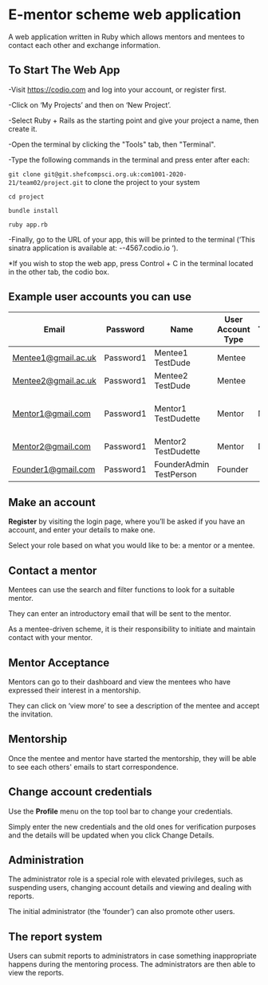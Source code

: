 # E-mentor scheme web application

A web application written in Ruby which allows mentors and mentees to contact each other and exchange information.

## To Start The Web App
-Visit https://codio.com and log into your account, or register first.

-Click on ‘My Projects’ and then on ‘New Project’.

-Select Ruby + Rails as the starting point and give your project a name, then create it.

-Open the terminal by clicking the "Tools" tab, then "Terminal". 

-Type the following commands in the terminal and press enter after each:

``git clone git@git.shefcompsci.org.uk:com1001-2020-21/team02/project.git`` to clone the project to your system  

``cd project``

``bundle install``

``ruby app.rb``

-Finally, go to the URL of your app, this will be printed to the terminal (‘This sinatra application is available at: *-*-4567.codio.io ‘).   

*If you wish to stop the web app, press Control + C in the terminal located in the other tab, the codio box.
 

## Example user accounts you can use

| Email              | Password  | Name                    | User Account Type | Title | Job Title    | Industry Sector                | University       | Degree           | Telephone     |
| ------------------ | ----------| ----------------------- | ----------------- | ----- | ------------ | ------------------------------ | ---------------- | ---------------- | --------------|
| Mentee1@gmail.ac.uk  | Password1 | Mentee1 TestDude        | Mentee            |       |              |                                | Uni of Sheffield | Computer Science | 0114 222 9134 |
| Mentee2@gmail.ac.uk  | Password1 | Mentee2 TestDude        | Mentee            |       |              |                                | Uni of Sheffield | Computer Science | 0114 222 9134 |
| Mentor1@gmail.com  | Password1 | Mentor1 TestDudette     | Mentor            | Mrs   | Professor    | Teacher training and education |                  |                  |               |
| Mentor2@gmail.com  | Password1 | Mentor2 TestDudette     | Mentor            | Dr    | System Admin | Information technology         |                  |                  |               |
| Founder1@gmail.com | Password1 | FounderAdmin TestPerson | Founder           |       |              |                                |                  |                  |               |

## Make an account
**Register** by visiting the login page, where you’ll be asked if you have an account, and enter your details to make one. 

Select your role based on what you would like to be: a mentor or a mentee.

## Contact a mentor
Mentees can use the search and filter functions to look for a suitable mentor.

They can enter an introductory email that will be sent to the mentor. 

As a mentee-driven scheme, it is their responsibility to initiate and maintain contact with your mentor.

## Mentor Acceptance
Mentors can go to their dashboard and view the mentees who have expressed their interest in a mentorship. 

They can click on ‘view more’ to see a description of the mentee and accept the invitation.

## Mentorship
Once the mentee and mentor have started the mentorship, they will be able to see each others' emails to start 
correspondence.

## Change account credentials
Use the **Profile** menu on the top tool bar to change your credentials.

Simply enter the new credentials and the old ones for verification purposes and the details will be updated
when you click Change Details.

## Administration
The administrator role is a special role with elevated privileges, such as suspending users, changing account details and viewing and dealing with reports.

The initial administrator (the ‘founder’) can also promote other users.

## The report system
Users can submit reports to administrators in case something inappropriate happens during the mentoring process. The administrators are then able to view the reports.  
